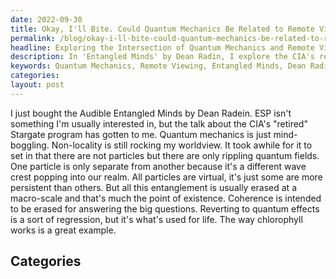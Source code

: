 ```yaml
---
date: 2022-09-30
title: Okay, I'll Bite. Could Quantum Mechanics Be Related to Remote Viewing?
permalink: /blog/okay-i-ll-bite-could-quantum-mechanics-be-related-to-remote-viewing/
headline: Exploring the Intersection of Quantum Mechanics and Remote Viewing in 'Entangled Minds
description: In 'Entangled Minds' by Dean Radin, I explore the CIA's retired Stargate program and its implications for quantum mechanics and non-locality. Through this journey, I have come to realize that particles are only separate from each other because they are different wave crests popping into our realm. I also understand that coherence is meant to be erased, but quantum effects are used for life. Join me on my journey as I explore these fascinating concepts.
keywords: Quantum Mechanics, Remote Viewing, Entangled Minds, Dean Radin, CIA, Stargate Program, Wave Crests, Coherence, Erasure, Quantum Effects, Life, Virtual, Persistence
categories: 
layout: post
---
```


I just bought the Audible Entangled Minds by  Dean Radein. ESP isn't something
I'm usually interested in, but the talk about the CIA's "retired" Stargate
program has gotten to me. Quantum mechanics is just mind-boggling. Non-locality
is still rocking my worldview. It took awhile for it to set in that there are
not particles but there are only rippling quantum fields. One particle is only
separate from another because it's a different wave crest popping into our
realm. All particles are virtual, it's just some are more persistent than
others. But all this entanglement is usually erased at a macro-scale and that's
much the point of existence. Coherence is intended to be erased for answering
the big questions. Reverting to quantum effects is a sort of regression, but
it's what's used for life. The way chlorophyll works is a great example.


## Categories

<ul></ul>